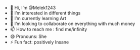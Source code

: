 - 👋 Hi, I’m @Melek1243
- 👀 I’m interested in different things
- 🌱 I’m currently learning Art
- 💞️ I’m looking to collaborate on everything with much money
- 📫 How to reach me : find me/infinity
- 😄 Pronouns: She
- ⚡ Fun fact: positively Insane

<!---
Melek1243/Melek1243 is a ✨ special ✨ repository because its `README.md` (this file) appears on your GitHub profile.
You can click the Preview link to take a look at your changes.
--->
